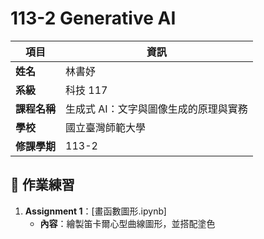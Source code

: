 # 113-2 Generative AI

| 項目   | 資訊 |
|--------|------|
| **姓名** | 林書妤 |
| **系級** | 科技 117 |
| **課程名稱** | 生成式 AI：文字與圖像生成的原理與實務 |
| **學校** | 國立臺灣師範大學 |
| **修課學期** | 113-2 |  

## 📝 作業練習
1.  **Assignment 1**：[畫函數圖形.ipynb]
    - **內容**：繪製笛卡爾心型曲線圖形，並搭配塗色  
